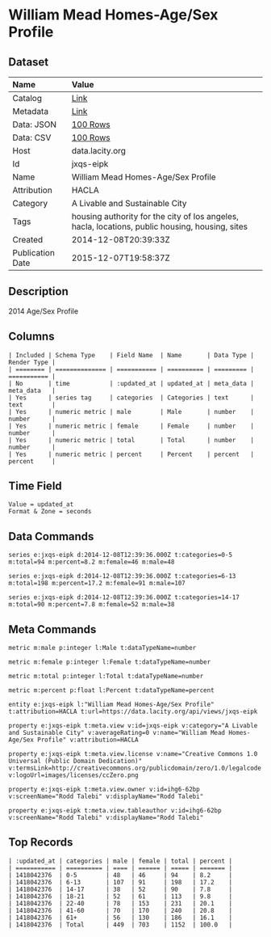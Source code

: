 # William Mead Homes-Age/Sex Profile

## Dataset

| Name | Value |
| :--- | :---- |
| Catalog | [Link](https://catalog.data.gov/dataset/william-mead-homes-age-sex-profile) |
| Metadata | [Link](https://data.lacity.org/api/views/jxqs-eipk) |
| Data: JSON | [100 Rows](https://data.lacity.org/api/views/jxqs-eipk/rows.json?max_rows=100) |
| Data: CSV | [100 Rows](https://data.lacity.org/api/views/jxqs-eipk/rows.csv?max_rows=100) |
| Host | data.lacity.org |
| Id | jxqs-eipk |
| Name | William Mead Homes-Age/Sex Profile |
| Attribution | HACLA |
| Category | A Livable and Sustainable City |
| Tags | housing authority for the city of los angeles, hacla, locations, public housing, housing, sites |
| Created | 2014-12-08T20:39:33Z |
| Publication Date | 2015-12-07T19:58:37Z |

## Description

2014 Age/Sex Profile

## Columns

```ls
| Included | Schema Type    | Field Name  | Name       | Data Type | Render Type |
| ======== | ============== | =========== | ========== | ========= | =========== |
| No       | time           | :updated_at | updated_at | meta_data | meta_data   |
| Yes      | series tag     | categories  | Categories | text      | text        |
| Yes      | numeric metric | male        | Male       | number    | number      |
| Yes      | numeric metric | female      | Female     | number    | number      |
| Yes      | numeric metric | total       | Total      | number    | number      |
| Yes      | numeric metric | percent     | Percent    | percent   | percent     |
```

## Time Field

```ls
Value = updated_at
Format & Zone = seconds
```

## Data Commands

```ls
series e:jxqs-eipk d:2014-12-08T12:39:36.000Z t:categories=0-5 m:total=94 m:percent=8.2 m:female=46 m:male=48

series e:jxqs-eipk d:2014-12-08T12:39:36.000Z t:categories=6-13 m:total=198 m:percent=17.2 m:female=91 m:male=107

series e:jxqs-eipk d:2014-12-08T12:39:36.000Z t:categories=14-17 m:total=90 m:percent=7.8 m:female=52 m:male=38
```

## Meta Commands

```ls
metric m:male p:integer l:Male t:dataTypeName=number

metric m:female p:integer l:Female t:dataTypeName=number

metric m:total p:integer l:Total t:dataTypeName=number

metric m:percent p:float l:Percent t:dataTypeName=percent

entity e:jxqs-eipk l:"William Mead Homes-Age/Sex Profile" t:attribution=HACLA t:url=https://data.lacity.org/api/views/jxqs-eipk

property e:jxqs-eipk t:meta.view v:id=jxqs-eipk v:category="A Livable and Sustainable City" v:averageRating=0 v:name="William Mead Homes-Age/Sex Profile" v:attribution=HACLA

property e:jxqs-eipk t:meta.view.license v:name="Creative Commons 1.0 Universal (Public Domain Dedication)" v:termsLink=http://creativecommons.org/publicdomain/zero/1.0/legalcode v:logoUrl=images/licenses/ccZero.png

property e:jxqs-eipk t:meta.view.owner v:id=ihg6-62bp v:screenName="Rodd Talebi" v:displayName="Rodd Talebi"

property e:jxqs-eipk t:meta.view.tableauthor v:id=ihg6-62bp v:screenName="Rodd Talebi" v:displayName="Rodd Talebi"
```

## Top Records

```ls
| :updated_at | categories | male | female | total | percent | 
| =========== | ========== | ==== | ====== | ===== | ======= | 
| 1418042376  | 0-5        | 48   | 46     | 94    | 8.2     | 
| 1418042376  | 6-13       | 107  | 91     | 198   | 17.2    | 
| 1418042376  | 14-17      | 38   | 52     | 90    | 7.8     | 
| 1418042376  | 18-21      | 52   | 61     | 113   | 9.8     | 
| 1418042376  | 22-40      | 78   | 153    | 231   | 20.1    | 
| 1418042376  | 41-60      | 70   | 170    | 240   | 20.8    | 
| 1418042376  | 61+        | 56   | 130    | 186   | 16.1    | 
| 1418042376  | Total      | 449  | 703    | 1152  | 100.0   | 
```